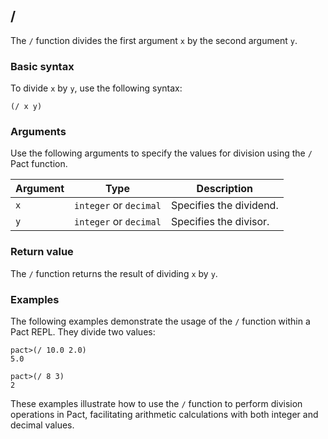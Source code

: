 ## /
The `/` function divides the first argument `x` by the second argument `y`.

### Basic syntax

To divide `x` by `y`, use the following syntax:

`(/ x y)`

### Arguments

Use the following arguments to specify the values for division using the `/` Pact function.

| Argument | Type | Description |
| --- | --- | --- |
| `x` | `integer` or `decimal` | Specifies the dividend. |
| `y` | `integer` or `decimal` | Specifies the divisor. |

### Return value

The `/` function returns the result of dividing `x` by `y`.

### Examples

The following examples demonstrate the usage of the `/` function within a Pact REPL. They divide two values:

```pact
pact>(/ 10.0 2.0)
5.0
```

```pact
pact>(/ 8 3)
2
```

These examples illustrate how to use the `/` function to perform division operations in Pact, facilitating arithmetic calculations with both integer and decimal values.
